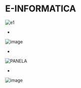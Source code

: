 # E-INFORMATICA

![e1](https://github.com/Samuelcruzfelixsales/E-INFORMATICA/assets/163362445/8bcfcfea-d6d2-4798-89c0-49d2cbf3a394)

*
            
![image](https://github.com/Samuelcruzfelixsales/E-INFORMATICA/assets/163362445/c9e23e37-76dc-49d8-808c-985c466e5911)

 *
![PANELA](https://github.com/Samuelcruzfelixsales/E-INFORMATICA/assets/163362445/3de56dce-580d-430c-9dcf-80f3b4ce9c3d)

*

![image](https://github.com/Samuelcruzfelixsales/E-INFORMATICA/assets/163362445/f2740d9c-34f7-4de5-893a-48a517d80137)

